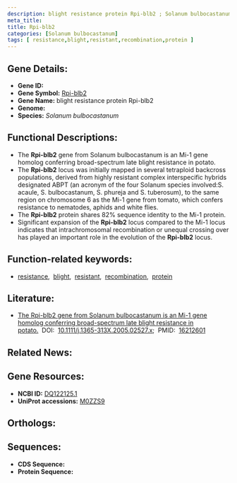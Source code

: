 ```yaml
---
description: blight resistance protein Rpi-blb2 ; Solanum bulbocastanum
meta_title:
title: Rpi-blb2
categories: [Solanum bulbocastanum]
tags: [ resistance,blight,resistant,recombination,protein ]
---
```


## Gene Details:
- **Gene ID:** []()
- **Gene Symbol:** <u>Rpi-blb2</u>
- **Gene Name:** blight resistance protein Rpi-blb2
- **Genome:** []()
- **Species:** *Solanum bulbocastanum*

## Functional Descriptions:
   - The **Rpi-blb2** gene from Solanum bulbocastanum is an Mi-1 gene homolog conferring broad-spectrum late blight resistance in potato.
   - The **Rpi-blb2** locus was initially mapped in several tetraploid backcross populations, derived from highly resistant complex interspecific hybrids designated ABPT (an acronym of the four Solanum species involved:S. acaule, S. bulbocastanum, S. phureja and S. tuberosum), to the same region on chromosome 6 as the Mi-1 gene from tomato, which confers resistance to nematodes, aphids and white flies.
   - The **Rpi-blb2** protein shares 82% sequence identity to the Mi-1 protein.
   - Significant expansion of the **Rpi-blb2** locus compared to the Mi-1 locus indicates that intrachromosomal recombination or unequal crossing over has played an important role in the evolution of the **Rpi-blb2** locus.

## Function-related keywords:
   - [resistance](/tags/resistance/),&nbsp;&nbsp;[blight](/tags/blight/),&nbsp;&nbsp;[resistant](/tags/resistant/),&nbsp;&nbsp;[recombination](/tags/recombination/),&nbsp;&nbsp;[protein](/tags/protein/)

## Literature:
   - [The Rpi-blb2 gene from Solanum bulbocastanum is an Mi-1 gene homolog conferring broad-spectrum late blight resistance in potato.](https://doi.org/10.1111/j.1365-313X.2005.02527.x)&nbsp;&nbsp;DOI:&nbsp;&nbsp;[10.1111/j.1365-313X.2005.02527.x](https://doi.org/10.1111/j.1365-313X.2005.02527.x);&nbsp;&nbsp;PMID:&nbsp;&nbsp;[16212601](https://pubmed.ncbi.nlm.nih.gov/16212601/)

## Related News:

## Gene Resources:
- **NCBI ID:**  [DQ122125.1](https://www.ncbi.nlm.nih.gov/gene/?term=DQ122125.1)
- **UniProt accessions:**  [M0ZZS9](https://www.uniprot.org/uniprotkb/M0ZZS9/entry)

## Orthologs:

## Sequences:
- **CDS Sequence:**
- **Protein Sequence:**
